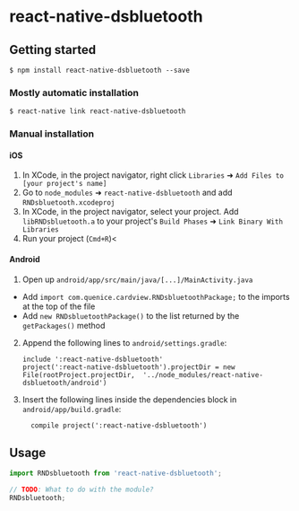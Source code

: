 
# react-native-dsbluetooth

## Getting started

`$ npm install react-native-dsbluetooth --save`

### Mostly automatic installation

`$ react-native link react-native-dsbluetooth`

### Manual installation


#### iOS

1. In XCode, in the project navigator, right click `Libraries` ➜ `Add Files to [your project's name]`
2. Go to `node_modules` ➜ `react-native-dsbluetooth` and add `RNDsbluetooth.xcodeproj`
3. In XCode, in the project navigator, select your project. Add `libRNDsbluetooth.a` to your project's `Build Phases` ➜ `Link Binary With Libraries`
4. Run your project (`Cmd+R`)<

#### Android

1. Open up `android/app/src/main/java/[...]/MainActivity.java`
  - Add `import com.quenice.cardview.RNDsbluetoothPackage;` to the imports at the top of the file
  - Add `new RNDsbluetoothPackage()` to the list returned by the `getPackages()` method
2. Append the following lines to `android/settings.gradle`:
  	```
  	include ':react-native-dsbluetooth'
  	project(':react-native-dsbluetooth').projectDir = new File(rootProject.projectDir, 	'../node_modules/react-native-dsbluetooth/android')
  	```
3. Insert the following lines inside the dependencies block in `android/app/build.gradle`:
  	```
      compile project(':react-native-dsbluetooth')
  	```


## Usage
```javascript
import RNDsbluetooth from 'react-native-dsbluetooth';

// TODO: What to do with the module?
RNDsbluetooth;
```
  